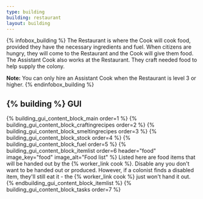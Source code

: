 ```yaml
---
type: building
building: restaurant
layout: building
---
```

{% infobox_building %}
The Restaurant is where the Cook will cook food, provided they have the necessary ingredients and fuel. When citizens are hungry, they will come to the Restaurant and the Cook will give them food. The Assistant Cook also works at the Restaurant. They craft needed food to help supply the colony.

**Note:** You can only hire an Assistant Cook when the Restaurant is level 3 or higher.
{% endinfobox_building %}

## {% building %} GUI

{% building_gui_content_block_main order=1 %}
{% building_gui_content_block_craftingrecipes order=2 %}
{% building_gui_content_block_smeltingrecipes order=3 %}
{% building_gui_content_block_stock order=4 %}
{% building_gui_content_block_fuel order=5 %}
{% building_gui_content_block_itemlist order=6 header="food" image_key="food" image_alt="Food list" %}
Listed here are food items that will be handed out by the {% worker_link cook %}. Disable any you don't want to be handed out or produced.
However, if a colonist finds a disabled item, they'll still eat it - the {% worker_link cook %} just won't hand it out.
{% endbuilding_gui_content_block_itemlist %}
{% building_gui_content_block_tasks order=7 %}
